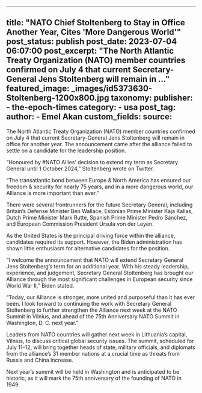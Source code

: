 
---
title: "NATO Chief Stoltenberg to Stay in Office Another Year, Cites &#39;More Dangerous World&#39;" 
post_status: publish
post_date: 2023-07-04 06:07:00 
post_excerpt: "The North Atlantic Treaty Organization (NATO) member countries confirmed on July 4 that current Secretary-General Jens Stoltenberg will remain in ..."
featured_image: _images/id5373630-Stoltenberg-1200x800.jpg 
taxonomy:
    publisher:
        - the-epoch-times
    category:
        - usa 
    post_tag:
    author:
        - Emel Akan
custom_fields:
    source: 
---
The North Atlantic Treaty Organization (NATO) member countries confirmed on July 4 that current Secretary-General Jens Stoltenberg will remain in office for another year. The announcement came after the alliance failed to settle on a candidate for the leadership position.

“Honoured by #NATO Allies’ decision to extend my term as Secretary General until 1 October 2024,” Stoltenberg wrote on Twitter.

“The transatlantic bond between Europe &amp; North America has ensured our freedom &amp; security for nearly 75 years, and in a more dangerous world, our Alliance is more important than ever.”

There were several frontrunners for the future Secretary General, including Britain’s Defense Minister Ben Wallace, Estonian Prime Minister Kaja Kallas, Dutch Prime Minister Mark Rutte, Spanish Prime Minister Pedro Sánchez, and European Commission President Ursula von der Leyen.

As the United States is the principal driving force within the alliance, candidates required its support. However, the Biden administration has shown little enthusiasm for alternative candidates for the position.

“I welcome the announcement that NATO will extend Secretary General Jens Stoltenberg’s term for an additional year. With his steady leadership, experience, and judgement, Secretary General Stoltenberg has brought our Alliance through the most significant challenges in European security since World War II,” Biden stated.

“Today, our Alliance is stronger, more united and purposeful than it has ever been. I look forward to continuing the work with Secretary General Stoltenberg to further strengthen the Alliance next week at the NATO Summit in Vilnius, and ahead of the 75th Anniversary NATO Summit in Washington, D. C. next year.”

Leaders from NATO countries will gather next week in Lithuania’s capital, Vilnius, to discuss critical global security issues. The summit, scheduled for July 11–12, will bring together heads of state, military officials, and diplomats from the alliance’s 31 member nations at a crucial time as threats from Russia and China increase.

Next year’s summit will be held in Washington and is anticipated to be historic, as it will mark the 75th anniversary of the founding of NATO in 1949. 